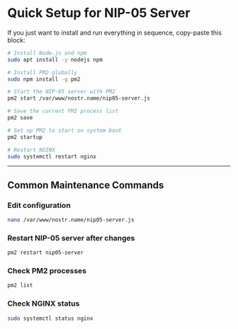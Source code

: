 # Quick Setup for NIP-05 Server

If you just want to install and run everything in sequence, copy-paste this block:

```bash
# Install Node.js and npm
sudo apt install -y nodejs npm

# Install PM2 globally
sudo npm install -g pm2

# Start the NIP-05 server with PM2
pm2 start /var/www/nostr.name/nip05-server.js

# Save the current PM2 process list
pm2 save

# Set up PM2 to start on system boot
pm2 startup

# Restart NGINX
sudo systemctl restart nginx
```

---

## Common Maintenance Commands

### Edit configuration
```bash
nano /var/www/nostr.name/nip05-server.js
```

### Restart NIP-05 server after changes
```bash
pm2 restart nip05-server
```

### Check PM2 processes
```bash
pm2 list
```

### Check NGINX status
```bash
sudo systemctl status nginx
```
